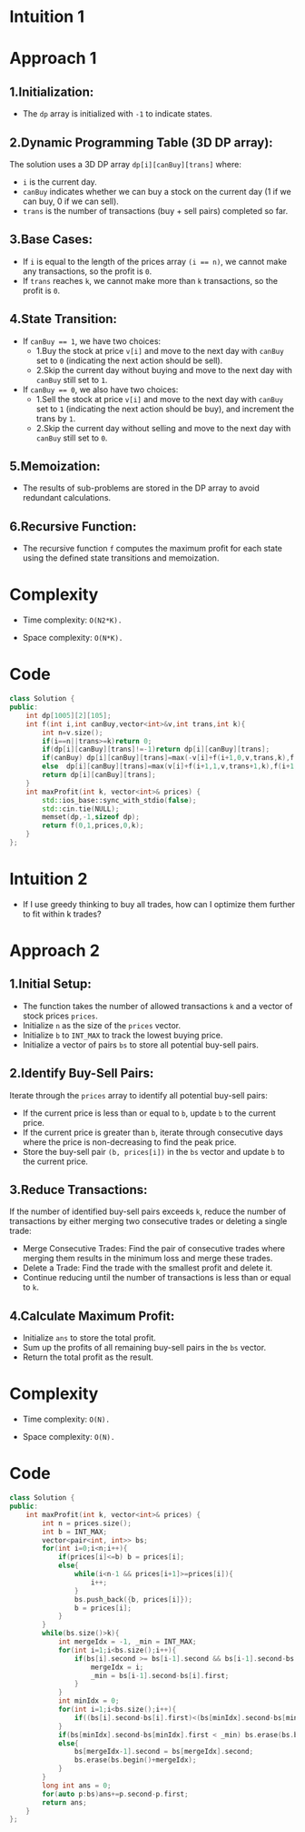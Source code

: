 
# Intuition 1
# Approach 1
## 1.Initialization:
- The `dp` array is initialized with `-1` to indicate  states.
## 2.Dynamic Programming Table (3D DP array):
The solution uses a 3D DP array `dp[i][canBuy][trans]` where:
- `i` is the current day.
- `canBuy` indicates whether we can buy a stock on the current day (1 if we can buy, 0 if we can sell).
- `trans` is the number of transactions (buy + sell pairs) completed so far.
## 3.Base Cases:
- If `i` is equal to the length of the prices array `(i == n)`, we cannot make any transactions, so the profit is `0`.
- If `trans` reaches `k`, we cannot make more than `k` transactions, so the profit is `0`.
## 4.State Transition:
- If `canBuy == 1`, we have two choices:
    - 1.Buy the stock at price `v[i]` and move to the next day with `canBuy` set to `0` (indicating the next action should be sell).
    - 2.Skip the current day without buying and move to the next day with `canBuy` still set to `1`.
- If `canBuy == 0`, we also have two choices:
    - 1.Sell the stock at price `v[i]` and move to the next day with `canBuy` set to `1` (indicating the next action should be buy), and increment the trans by `1`.
    - 2.Skip the current day without selling and move to the next day with `canBuy` still set to `0`.
## 5.Memoization:
- The results of sub-problems are stored in the DP array to avoid redundant calculations.
## 6.Recursive Function:
- The recursive function `f` computes the maximum profit for each state using the defined state transitions and memoization.
# Complexity

- Time complexity: `O(N2*K).`

- Space complexity: `O(N*K).`

# Code
```cpp
class Solution {
public:
    int dp[1005][2][105];
    int f(int i,int canBuy,vector<int>&v,int trans,int k){
        int n=v.size();
        if(i==n||trans>=k)return 0;
        if(dp[i][canBuy][trans]!=-1)return dp[i][canBuy][trans];
        if(canBuy) dp[i][canBuy][trans]=max(-v[i]+f(i+1,0,v,trans,k),f(i+1,1,v,trans,k));
        else  dp[i][canBuy][trans]=max(v[i]+f(i+1,1,v,trans+1,k),f(i+1,0,v,trans,k));
        return dp[i][canBuy][trans];
    }
    int maxProfit(int k, vector<int>& prices) {
        std::ios_base::sync_with_stdio(false);
        std::cin.tie(NULL);
        memset(dp,-1,sizeof dp);
        return f(0,1,prices,0,k);
    }
};
```

# Intuition 2
- If I use greedy thinking to buy all trades, how can I optimize them further to fit within k trades?
# Approach 2
## 1.Initial Setup:
- The function takes the number of allowed transactions `k` and a vector of stock prices `prices`.
- Initialize `n` as the size of the `prices` vector.
- Initialize `b` to `INT_MAX` to track the lowest buying price.
- Initialize a vector of pairs `bs` to store all potential buy-sell pairs.
## 2.Identify Buy-Sell Pairs:
Iterate through the `prices` array to identify all potential buy-sell pairs:
- If the current price is less than or equal to `b`, update `b` to the current price.
- If the current price is greater than `b`, iterate through consecutive days where the price is non-decreasing to find the peak price.
- Store the buy-sell pair `(b, prices[i])` in the `bs` vector and update `b` to the current price.
## 3.Reduce Transactions:
If the number of identified buy-sell pairs exceeds `k`, reduce the number of transactions by either merging two consecutive trades or deleting a single trade:
- Merge Consecutive Trades: Find the pair of consecutive trades where merging them results in the minimum loss and merge these trades.
- Delete a Trade: Find the trade with the smallest profit and delete it.
- Continue reducing until the number of transactions is less than or equal to `k`.
## 4.Calculate Maximum Profit:
- Initialize `ans` to store the total profit.
- Sum up the profits of all remaining buy-sell pairs in the `bs` vector.
- Return the total profit as the result.
# Complexity

- Time complexity: `O(N).`

- Space complexity: `O(N).`

# Code
```cpp
class Solution {
public:
    int maxProfit(int k, vector<int>& prices) {
        int n = prices.size();
        int b = INT_MAX;
        vector<pair<int, int>> bs;
        for(int i=0;i<n;i++){
            if(prices[i]<=b) b = prices[i];
            else{
                while(i<n-1 && prices[i+1]>=prices[i]){
                    i++;
                }
                bs.push_back({b, prices[i]});
                b = prices[i];
            }
        }
        while(bs.size()>k){
            int mergeIdx = -1, _min = INT_MAX;
            for(int i=1;i<bs.size();i++){
                if(bs[i].second >= bs[i-1].second && bs[i-1].second-bs[i].first < _min){
                    mergeIdx = i;
                    _min = bs[i-1].second-bs[i].first;
                }
            }
            int minIdx = 0;
            for(int i=1;i<bs.size();i++){
                if((bs[i].second-bs[i].first)<(bs[minIdx].second-bs[minIdx].first)) minIdx = i;
            }
            if(bs[minIdx].second-bs[minIdx].first < _min) bs.erase(bs.begin()+minIdx);
            else{
                bs[mergeIdx-1].second = bs[mergeIdx].second;
                bs.erase(bs.begin()+mergeIdx);
            }            
        }
        long int ans = 0;
        for(auto p:bs)ans+=p.second-p.first;
        return ans;
    }
};
```